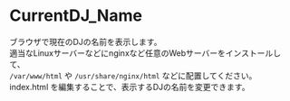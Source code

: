 # CurrentDJ_Name
ブラウザで現在のDJの名前を表示します。  
適当なLinuxサーバーなどにnginxなど任意のWebサーバーをインストールして、  
`/var/www/html` や `/usr/share/nginx/html` などに配置してください。
index.html を編集することで、表示するDJの名前を変更できます。